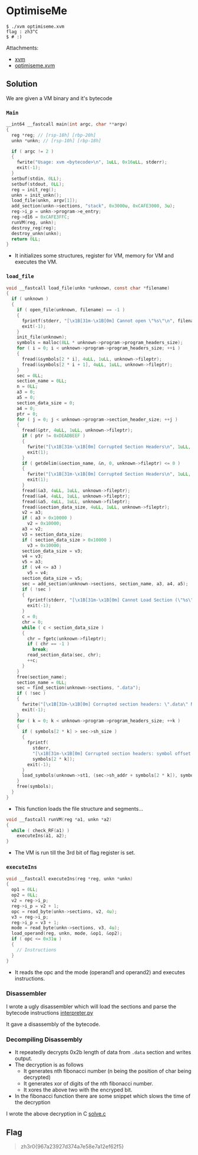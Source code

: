 # OptimiseMe

```
$ ./xvm optimiseme.xvm
flag : zh3^C
$ # :)
```

Attachments:
* [xvm](./xvm)
* [optimiseme.xvm](./optimiseme.xvm)

## Solution

We are given a VM binary and it's bytecode

### `Main`

```c
__int64 __fastcall main(int argc, char **argv)
{
  reg *reg; // [rsp-18h] [rbp-20h]
  unkn *unkn; // [rsp-10h] [rbp-18h]

  if ( argc != 2 )
  {
    fwrite("Usage: xvm <bytecode>\n", 1uLL, 0x16uLL, stderr);
    exit(-1);
  }
  setbuf(stdin, 0LL);
  setbuf(stdout, 0LL);
  reg = init_reg();
  unkn = init_unkn();
  load_file(unkn, argv[1]);
  add_section(unkn->sections, "stack", 0x3000u, 0xCAFE3000, 3u);
  reg->i_p = unkn->program->e_entry;
  reg->d16 = 0xCAFE3FFC;
  runVM(reg, unkn);
  destroy_reg(reg);
  destroy_unkn(unkn);
  return 0LL;
}
```

- It initializes some structures, register for VM, memory for VM and executes the VM.

### `load_file`

```c
void __fastcall load_file(unkn *unknown, const char *filename)
{
  if ( unknown )
  {
    if ( open_file(unknown, filename) == -1 )
    {
      fprintf(stderr, "[\x1B[31m-\x1B[0m] Cannot open \"%s\"\n", filename);
      exit(-1);
    }
    init_file(unknown);
    symbols = malloc(8LL * unknown->program->program_headers_size);
    for ( i = 0; i < unknown->program->program_headers_size; ++i )
    {
      fread(&symbols[2 * i], 4uLL, 1uLL, unknown->fileptr);
      fread(&symbols[2 * i + 1], 4uLL, 1uLL, unknown->fileptr);
    }
    sec = 0LL;
    section_name = 0LL;
    n = 0LL;
    a3 = 0;
    a5 = 0;
    section_data_size = 0;
    a4 = 0;
    ptr = 0;
    for ( j = 0; j < unknown->program->section_header_size; ++j )
    {
      fread(&ptr, 4uLL, 1uLL, unknown->fileptr);
      if ( ptr != 0xDEADBEEF )
      {
        fwrite("[\x1B[31m-\x1B[0m] Corrupted Section Headers\n", 1uLL, 0x27uLL, stderr);
        exit(1);
      }
      if ( getdelim(&section_name, &n, 0, unknown->fileptr) <= 0 )
      {
        fwrite("[\x1B[31m-\x1B[0m] Corrupted Section Headers\n", 1uLL, 0x27uLL, stderr);
        exit(1);
      }
      fread(&a3, 4uLL, 1uLL, unknown->fileptr);
      fread(&a4, 4uLL, 1uLL, unknown->fileptr);
      fread(&a5, 4uLL, 1uLL, unknown->fileptr);
      fread(&section_data_size, 4uLL, 1uLL, unknown->fileptr);
      v2 = a3;
      if ( a3 > 0x10000 )
        v2 = 0x10000;
      a3 = v2;
      v3 = section_data_size;
      if ( section_data_size > 0x10000 )
        v3 = 0x10000;
      section_data_size = v3;
      v4 = v3;
      v5 = a3;
      if ( v4 <= a3 )
        v5 = v4;
      section_data_size = v5;
      sec = add_section(unknown->sections, section_name, a3, a4, a5);
      if ( !sec )
      {
        fprintf(stderr, "[\x1B[31m-\x1B[0m] Cannot Load Section (\"%s\") : FATAL @ 0x%x\n", section_name, a4);
        exit(-1);
      }
      c = 0;
      chr = 0;
      while ( c < section_data_size )
      {
        chr = fgetc(unknown->fileptr);
        if ( chr == -1 )
          break;
        read_section_data(sec, chr);
        ++c;
      }
    }
    free(section_name);
    section_name = 0LL;
    sec = find_section(unknown->sections, ".data");
    if ( !sec )
    {
      fwrite("[\x1B[31m-\x1B[0m] Corrupted section headers: \".data\" Not Found\n", 1uLL, 0x3AuLL, stderr);
      exit(-1);
    }
    for ( k = 0; k < unknown->program->program_headers_size; ++k )
    {
      if ( symbols[2 * k] > sec->sh_size )
      {
        fprintf(
          stderr,
          "[\x1B[31m-\x1B[0m] Corrupted section headers: symbol offset (0x%x) is out of bounds for \".data\" section\n",
          symbols[2 * k]);
        exit(-1);
      }
      load_symbols(unknown->st1, (sec->sh_addr + symbols[2 * k]), symbols[2 * k + 1]);
    }
    free(symbols);
  }
}
```
- This function loads the file structure and segments...

```c
void __fastcall runVM(reg *a1, unkn *a2)
{
  while ( check_RF(a1) )
    executeIns(a1, a2);
}
```

- The VM is run till the 3rd bit of flag register is set.

### `executeIns`
```c
void __fastcall executeIns(reg *reg, unkn *unkn)
{
  op1 = 0LL;
  op2 = 0LL;
  v2 = reg->i_p;
  reg->i_p = v2 + 1;
  opc = read_byte(unkn->sections, v2, 4u);
  v3 = reg->i_p;
  reg->i_p = v3 + 1;
  mode = read_byte(unkn->sections, v3, 4u);
  load_operand(reg, unkn, mode, &op1, &op2);
  if ( opc <= 0x31u )
  {
    // Instructions
  }
}
```

- It reads the opc and the mode (operand1 and operand2) and executes instructions.

### Disassembler

I wrote a ugly disassembler which will load the sections and parse the bytecode instructions [interpreter.py](./interpreter.py)

It gave a disassembly of the bytecode.

### Decompiling Disassembly

- It repeatedly decrypts 0x2b length of data from `.data` section and writes output.
- The decryption is as follows
  - It generates nth fibonacci number (n being the position of char being decrypted)
  - It generates xor of digits of the nth fibonacci number.
  - It xores the above two with the encryped bit.
- In the fibonacci function there are some snippet which slows the time of the decryption

I wrote the above decryption in C [solve.c](./solve.c)

## Flag
> zh3r0{967a23927d374a7e58e7a12ef62f5}